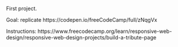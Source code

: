 <p> First project. </p>
<p>Goal: replicate https://codepen.io/freeCodeCamp/full/zNqgVx</p>
<p>Instructions: https://www.freecodecamp.org/learn/responsive-web-design/responsive-web-design-projects/build-a-tribute-page </p>